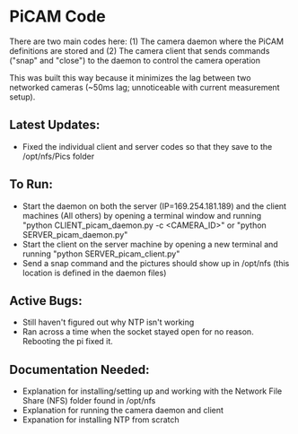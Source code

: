 # PiCAM Code
There are two main codes here: (1) The camera daemon where the PiCAM definitions are stored and (2) The camera client that sends commands ("snap" and "close") to the daemon to control the camera operation

This was built this way because it minimizes the lag between two networked cameras (~50ms lag; unnoticeable with current measurement setup).

## Latest Updates:
- Fixed the individual client and server codes so that they save to the /opt/nfs/Pics folder

## To Run:
- Start the daemon on both the server (IP=169.254.181.189) and the client machines (All others) by opening a terminal window and running "python CLIENT_picam_daemon.py -c <CAMERA_ID>" or "python SERVER_picam_daemon.py"
- Start the client on the server machine by opening a new terminal and running "python SERVER_picam_client.py"
- Send a snap command and the pictures should show up in /opt/nfs (this location is defined in the daemon files)


## Active Bugs:
- Still haven't figured out why NTP isn't working
- Ran across a time when the socket stayed open for no reason. Rebooting the pi fixed it.

## Documentation Needed:
- Explanation for installing/setting up and working with the Network File Share (NFS) folder found in /opt/nfs
- Explanation for running the camera daemon and client
- Expanation for installing NTP from scratch